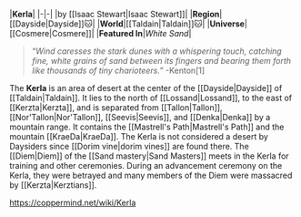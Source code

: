 |**Kerla**|
|-|-|
|by [[Isaac Stewart\|Isaac Stewart]]|
|**Region**|[[Dayside\|Dayside]]🐱︎|
|**World**|[[Taldain\|Taldain]]🐱︎|
|**Universe**|[[Cosmere\|Cosmere]]|
|**Featured In**|*White Sand*|

>“*Wind caresses the stark dunes with a whispering touch, catching fine, white grains of sand between its fingers and bearing them forth like thousands of tiny charioteers.*”
\-Kenton[1]

The **Kerla** is an area of desert at the center of the [[Dayside\|Dayside]] of [[Taldain\|Taldain]]. It lies to the north of [[Lossand\|Lossand]], to the east of [[Kerzta\|Kerzta]], and is separated from [[Tallon\|Tallon]], [[Nor'Tallon\|Nor'Tallon]], [[Seevis\|Seevis]], and [[Denka\|Denka]] by a mountain range. It contains the [[Mastrell's Path\|Mastrell's Path]] and the mountain [[KraeDa\|KraeDa]]. The Kerla is not considered a desert by Daysiders since [[Dorim vine\|dorim vines]] are found there.
The [[Diem\|Diem]] of the [[Sand mastery\|Sand Masters]] meets in the Kerla for training and other ceremonies. During an advancement ceremony on the Kerla, they were betrayed and many members of the Diem were massacred by [[Kerzta\|Kerztians]].



https://coppermind.net/wiki/Kerla
